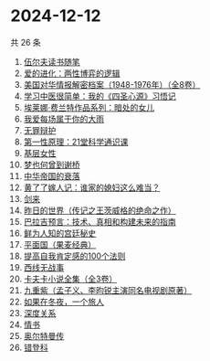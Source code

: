 # 2024-12-12

共 26 条

<!-- BEGIN WEREAD -->
<!-- 最后更新时间 2024-12-12 18:01:06 +0800 -->
1. [伍尔夫读书随笔](https://weread.qq.com/web/bookDetail/5ef32560813ab9719g019376)
1. [爱的进化：两性博弈的逻辑](https://weread.qq.com/web/bookDetail/8f532450813ab9690g0105f8)
1. [美国对华情报解密档案（1948-1976年）（全8卷）](https://weread.qq.com/web/bookDetail/70732200813ab971cg011eb3)
1. [学习中医很简单：我的《四圣心源》习悟记](https://weread.qq.com/web/bookDetail/19232e40813ab75a4g015bae)
1. [埃莱娜·费兰特作品系列：暗处的女儿](https://weread.qq.com/web/bookDetail/42132f80813ab9720g0102e1)
1. [我爱每场属于你的大雨](https://weread.qq.com/web/bookDetail/6c1324a0813ab96afg016953)
1. [无罪辩护](https://weread.qq.com/web/bookDetail/2c232da0813ab9726g01820e)
1. [第一性原理：21堂科学通识课](https://weread.qq.com/web/bookDetail/a1c32030813ab96d8g0171b2)
1. [基层女性](https://weread.qq.com/web/bookDetail/d3c3209072646383d3ce031)
1. [梦也何曾到谢桥](https://weread.qq.com/web/bookDetail/e3732500813ab7ccbg019985)
1. [中华帝国的衰落](https://weread.qq.com/web/bookDetail/0c8325e05d1f110c8edf190)
1. [黄了了嫁人记：谁家的媳妇这么难当？](https://weread.qq.com/web/bookDetail/29932610813ab95edg01504c)
1. [剑来](https://weread.qq.com/web/bookDetail/8e5326b07153adcf8e53d42)
1. [昨日的世界（传记之王茨威格的绝命之作）](https://weread.qq.com/web/bookDetail/7fc328c0813ab953dg011443)
1. [巴拉吉预言：技术、真相和构建未来的指南](https://weread.qq.com/web/bookDetail/9a032e80813ab96d9g01700c)
1. [鲜为人知的宫廷秘史](https://weread.qq.com/web/bookDetail/2a9321e0813ab9654g01916d)
1. [平面国（果麦经典）](https://weread.qq.com/web/bookDetail/215328407200f6f9215a612)
1. [提高自我肯定感的100个法则](https://weread.qq.com/web/bookDetail/7b232300813ab9641g0174cf)
1. [西线无战事](https://weread.qq.com/web/bookDetail/24f323d0813ab7493g011798)
1. [卡夫卡小说全集（全3卷）](https://weread.qq.com/web/bookDetail/10b32f7071dd5ab610b4b34)
1. [九重紫（孟子义、李昀锐主演同名电视剧原著）](https://weread.qq.com/web/bookDetail/96632d10577cfe966a6c42e)
1. [如果在冬夜，一个旅人](https://weread.qq.com/web/bookDetail/46732c30717cc24546709f1)
1. [深度关系](https://weread.qq.com/web/bookDetail/bb432f60813ab8444g014d61)
1. [情书](https://weread.qq.com/web/bookDetail/0e3324e0716659010e39131)
1. [奥尔特曼传](https://weread.qq.com/web/bookDetail/ad1320e0813ab968fg01929d)
1. [错登科](https://weread.qq.com/web/bookDetail/53332100813ab9612g015378)
<!-- END WEREAD -->